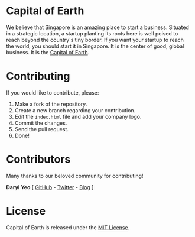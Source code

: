 # Capital of Earth

We believe that Singapore is an amazing place to start a business. Situated in a strategic location, a startup planting its roots here is well poised to reach beyond the country's tiny border.  If you want your startup to reach the world, you should start it in Singapore. It is the center of good, global business. It is the [Capital of Earth](http://capitalofearth.com).

# Contributing

If you would like to contribute, please:

1. Make a fork of the repository.
2. Create a new branch regarding your contribution.
3. Edit the `index.html` file and add your company logo.
4. Commit the changes.
5. Send the pull request.
6. Done!

# Contributors
Many thanks to our beloved community for contributing!

**Daryl Yeo** [ [GitHub](https://github.com/Doppp) - [Twitter](https://twitter.com/Doppp) - [Blog](http://darylyeo.com/) ]

# License

Capital of Earth is released under the [MIT License](http://opensource.org/licenses/MIT).
